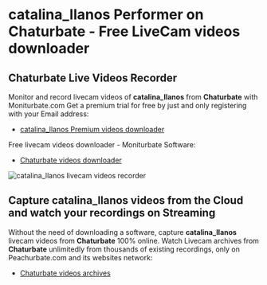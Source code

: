# catalina_llanos Performer on Chaturbate - Free LiveCam videos downloader

## Chaturbate Live Videos Recorder

Monitor and record livecam videos of **catalina_llanos** from **Chaturbate** with Moniturbate.com
Get a premium trial for free by just and only registering with your Email address:
* [catalina_llanos Premium videos downloader](https://moniturbate.com/request-demo-licence-key.html)

Free livecam videos downloader - Moniturbate Software:
* [Chaturbate videos downloader](https://moniturbate.com/moniturbate-download-software.html)

![catalina_llanos livecam videos recorder](https://peachurnet.com/templates/moniturbate-software.png)


## Capture catalina_llanos videos from the Cloud and watch your recordings on Streaming

Without the need of downloading a software, capture **catalina_llanos** livecam videos from **Chaturbate** 100% online.
Watch Livecam archives from **Chaturbate** unlimitedly from thousands of existing recordings, only on Peachurbate.com and its websites network:
* [Chaturbate videos archives](https://peachurnet.com/)